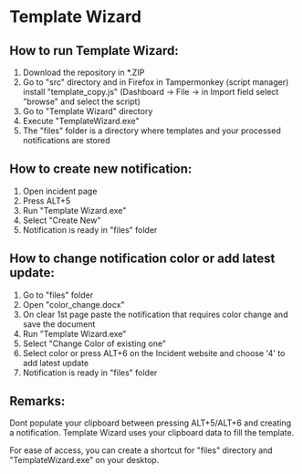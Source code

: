 # Template Wizard

## How to run Template Wizard:

1. Download the repository in *.ZIP
3. Go to "src" directory and in Firefox in Tampermonkey (script manager) install "template_copy.js" (Dashboard -> File -> in Import field select "browse" and select the script)
2. Go to "Template Wizard" directory
3. Execute "TemplateWizard.exe"
4. The "files" folder is a directory where templates and your processed notifications are stored

## How to create new notification:

1. Open incident page
2. Press ALT+5
3. Run "Template Wizard.exe"
4. Select "Create New"
5. Notification is ready in "files" folder
	

## How to change notification color or add latest update:
	
1. Go to "files" folder
2. Open "color_change.docx"
3. On clear 1st page paste the notification that requires color change and save the document
4. Run "Template Wizard.exe"
5. Select "Change Color of existing one"
6. Select color or press ALT+6 on the Incident website and choose '4' to add latest update
7. Notification is ready in "files" folder


## Remarks:

Dont populate your clipboard between pressing ALT+5/ALT+6 and creating a notification. Template Wizard uses your clipboard data to fill the template.

For ease of access, you can create a shortcut for "files" directory and "TemplateWizard.exe" on your desktop.
